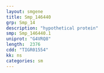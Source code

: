 ```yaml
---
layout: smgene
title: Smp_146440
grp: Smp_14
description: "hypothetical protein"
smp: Smp_146440.1
uniprot: "G4VRQ8"
length:  2376
cdd: "TIGR01554"
kk: ns
categories: sm
---
```

